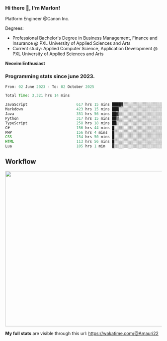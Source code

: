
### Hi there 👋, I'm Marlon!

Platform Engineer @Canon Inc.

Degrees: 
- Professional Bachelor's Degree in Business Management, Finance and Insurance @ PXL University of Applied Sciences and Arts
- Current study: Applied Computer Science, Application Development @ PXL University of Applied Sciences and Arts

**Neovim Enthusiast**

### Programming stats since june 2023.
<!--START_SECTION:waka-->

```java
From: 02 June 2023 - To: 02 October 2025

Total Time: 3,321 hrs 14 mins

JavaScript                      617 hrs 15 mins ████▓░░░░░░░░░░░░░░░░░░░░   18.19 %
Markdown                        423 hrs 15 mins ███░░░░░░░░░░░░░░░░░░░░░░   12.47 %
Java                            351 hrs 56 mins ██▓░░░░░░░░░░░░░░░░░░░░░░   10.37 %
Python                          317 hrs 15 mins ██▒░░░░░░░░░░░░░░░░░░░░░░   09.35 %
TypeScript                      258 hrs 18 mins ██░░░░░░░░░░░░░░░░░░░░░░░   07.61 %
C#                              156 hrs 44 mins █░░░░░░░░░░░░░░░░░░░░░░░░   04.62 %
PHP                             156 hrs 4 mins  █░░░░░░░░░░░░░░░░░░░░░░░░   04.60 %
CSS                             154 hrs 50 mins █░░░░░░░░░░░░░░░░░░░░░░░░   04.56 %
HTML                            113 hrs 56 mins █░░░░░░░░░░░░░░░░░░░░░░░░   03.36 %
Lua                             105 hrs 1 min   ▓░░░░░░░░░░░░░░░░░░░░░░░░   03.09 %
```

<!--END_SECTION:waka-->

## Workflow
<a href="https://wakatime.com"><img width="750" height="500" src="https://wakatime.com/share/@Amauri22/c9755ad7-b574-44e4-a9ee-ddb3582724ea.png" /></a>

**My full stats** are visible through this url: https://wakatime.com/@Amauri22

